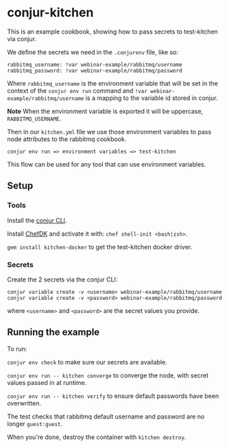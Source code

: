 # conjur-kitchen

This is an example cookbook, showing how to pass secrets to test-kitchen via conjur.

We define the secrets we need in the `.conjurenv` file, like so:

```
rabbitmq_username: !var webinar-example/rabbitmq/username
rabbitmq_password: !var webinar-example/rabbitmq/password
```

Where `rabbitmq_username` is the environment variable that will be set in the context
of the `conjur env run` command and `!var webinar-example/rabbitmq/username` is a
mapping to the variable id stored in conjur.

**Note** When the environment variable is exported it will be uppercase, `RABBITMQ_USERNAME`.

Then in our `kitchen.yml` file we use those environment variables to pass node attributes
to the rabbitmq cookbook.

```
conjur env run => environment variables => test-kitchen
```

This flow can be used for any tool that can use environment variables.

## Setup

### Tools

Install the [conjur CLI](http://developer.conjur.net/setup/client_install/cli.html).

Install [ChefDK](https://downloads.getchef.com/chef-dk/) and activate it with: `chef shell-init <bash|zsh>`.

`gem install kitchen-docker` to get the test-kitchen docker driver.

### Secrets

Create the 2 secrets via the conjur CLI:

```
conjur variable create -v <username> webinar-example/rabbitmq/username
conjur variable create -v <password> webinar-example/rabbitmq/password
```

where `<username>` and `<password>` are the secret values you provide.

## Running the example

To run:

`conjur env check` to make sure our secrets are available.

`conjur env run -- kitchen converge` to converge the node, with secret values passed in at runtime.

`conjur env run -- kitchen verify` to ensure default passwords have been overwritten.

The test checks that rabbitmq default username and password are no longer `guest:guest`.

When you're done, destroy the container with `kitchen destroy`.
